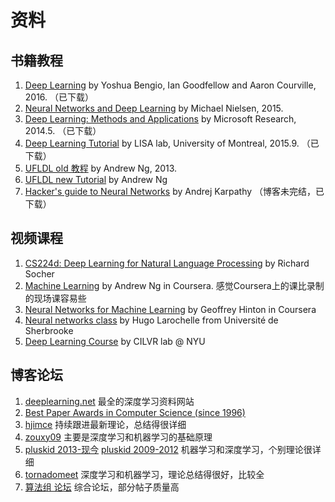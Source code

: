 # 资料
## 书籍教程
1. [Deep Learning](http://www.deeplearningbook.org/) by Yoshua Bengio, Ian Goodfellow and Aaron Courville, 2016. （已下载）
1. [Neural Networks and Deep Learning](http://neuralnetworksanddeeplearning.com/) by Michael Nielsen, 2015.
1. [Deep Learning: Methods and Applications](https://www.microsoft.com/en-us/research/publication/deep-learning-methods-and-applications/) by Microsoft Research, 2014.5. （已下载）
1. [Deep Learning Tutorial](http://deeplearning.net/tutorial/deeplearning.pdf) by LISA lab, University of Montreal, 2015.9. （已下载）
1. [UFLDL old 教程](http://deeplearning.stanford.edu/wiki/index.php/UFLDL%E6%95%99%E7%A8%8B) by Andrew Ng, 2013.
1. [UFLDL new Tutorial](http://ufldl.stanford.edu/tutorial/) by Andrew Ng
1. [Hacker's guide to Neural Networks](http://karpathy.github.io/neuralnets/) by Andrej Karpathy （博客未完结，已下载）

## 视频课程
1. [CS224d: Deep Learning for Natural Language Processing](http://cs224d.stanford.edu/) by Richard Socher
1. [Machine Learning](https://www.coursera.org/learn/machine-learning) by Andrew Ng in Coursera. 感觉Coursera上的课比录制的现场课容易些
1. [Neural Networks for Machine Learning](https://www.coursera.org/learn/neural-networks) by Geoffrey Hinton in Coursera
1. [Neural networks class](https://www.youtube.com/playlist?list=PL6Xpj9I5qXYEcOhn7TqghAJ6NAPrNmUBH) by Hugo Larochelle from Université de Sherbrooke
1. [Deep Learning Course](http://cilvr.cs.nyu.edu/doku.php?id=deeplearning:slides:start) by CILVR lab @ NYU

## 博客论坛
1. [deeplearning.net](http://deeplearning.net/) 最全的深度学习资料网站
1. [Best Paper Awards in Computer Science (since 1996)](http://jeffhuang.com/best_paper_awards.html)
2. [hjimce](http://blog.csdn.net/hjimce/article/details/50573444) 持续跟进最新理论，总结得很详细
1. [zouxy09](http://blog.csdn.net/zouxy09/article/category/1387932) 主要是深度学习和机器学习的基础原理
1. [pluskid 2013-现今](http://freemind.pluskid.org/category/) [pluskid 2009-2012](http://blog.pluskid.org/?cat=4) 机器学习和深度学习，个别理论很详细
1. [tornadomeet](http://www.cnblogs.com/tornadomeet/category/497607.html) 深度学习和机器学习，理论总结得很好，比较全
1. [算法组 论坛](http://suanfazu.com/c/ji-qi-xue-xi) 综合论坛，部分帖子质量高

